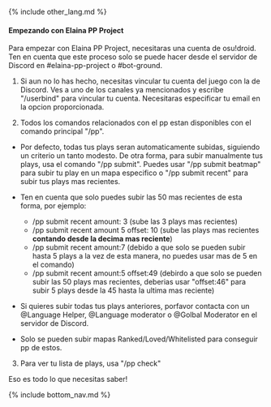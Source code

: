 {% include other_lang.md %}

#### Empezando con Elaina PP Project

Para empezar con Elaina PP Project, necesitaras una cuenta de osu!droid.
Ten en cuenta que este proceso solo se puede hacer desde el servidor de Discord en #elaina-pp-project o #bot-ground.

1. Si aun no lo has hecho, necesitas vincular tu cuenta del juego con la de Discord. Ves a uno de los canales ya mencionados y escribe "/userbind" para vincular tu cuenta. Necesitaras especificar tu email en la opcion proporcionada.

2. Todos los comandos relacionados con el pp estan disponibles con el comando principal "/pp".

- Por defecto, todas tus plays seran automaticamente subidas, siguiendo un criterio un tanto modesto. De otra forma, para subir manualmente tus plays, usa el comando "/pp submit". Puedes usar "/pp submit beatmap" para subir tu play en un mapa especifico o "/pp submit recent" para subir tus plays mas recientes.

- Ten en cuenta que solo puedes subir las 50 mas recientes de esta forma, por ejemplo:

    - /pp submit recent amount: 3 (sube las 3 plays mas recientes)
    - /pp submit recent amount 5 offset: 10 (sube las plays mas recientes **contando desde la decima mas reciente**)
    - /pp submit recent amount:7 (debido a que solo se pueden subir hasta 5 plays a la vez de esta manera, no puedes usar mas de 5 en el comando)
    - /pp submit recent amount:5 offset:49 (debirdo a que solo se pueden subir las 50 plays mas recientes, deberias usar "offset:46" para subir 5 plays desde la 45 hasta la ultima mas reciente)

- Si quieres subir todas tus plays anteriores, porfavor contacta con un @Language Helper, @Language moderator o @Golbal Moderator en el servidor de Discord.
- Solo se pueden subir mapas Ranked/Loved/Whitelisted para conseguir pp de estos.

3. Para ver tu lista de plays, usa "/pp check" 

Eso es todo lo que necesitas saber!

<!-- Don't touch this part thank you -->
{% include bottom_nav.md %}